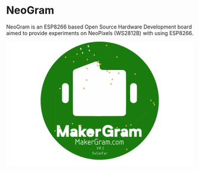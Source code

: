 
# NeoGram
NeoGram is an ESP8266 based Open Source Hardware  Development board aimed to provide experiments on NeoPixels (WS2812B) with using ESP8266. 

![NeoGram](res/img/board_top.png)




